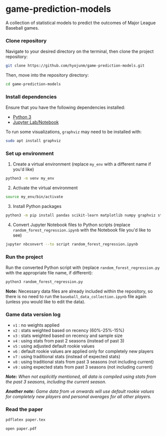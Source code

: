 # game-prediction-models

A collection of statistical models to predict the outcomes of Major League Baseball games.


### Clone repository

Navigate to your desired directory on the terminal, then clone the project repository:

```bash
git clone https://github.com/hyojunm/game-prediction-models.git
```

Then, move into the repository directory:

```bash
cd game-prediction-models
```

### Install dependencies

Ensure that you have the following dependencies installed:

* [Python 3](https://www.python.org/)
* [Jupyter Lab/Notebook](https://jupyter.org/)

To run some visualizations, `graphviz` may need to be installed with:

```bash
sudo apt install graphviz
```

### Set up environment

1. Create a virtual environment (replace `my_env` with a different name if you'd like)

```bash
python3 -m venv my_env
```

2. Activate the virtual environment

```bash
source my_env/bin/activate
```

3. Install Python packages

```bash
python3 -m pip install pandas scikit-learn matplotlib numpy graphviz statsmodels pybaseball ipykernel
```

4. Convert Jupyter Notebook files to Python scripts (replace `random_forest_regression.ipynb` with the Notebook file you'd like to see)

```bash
jupyter nbconvert --to script random_forest_regression.ipynb
```

### Run the project

Run the converted Python script with (replace `random_forest_regression.py` with the appropriate file name, if different):

```bash
python3 random_forest_regression.py
```

**Note:** Necessary data files are already included within the repository, so there is no need to run the `baseball_data_collection.ipynb` file again (unless you would like to edit the data).

### Game data version log

* `v1` : no weights applied
* `v2` : stats weighted based on recency (60%-25%-15%)
* `v3` : stats weighted based on recency and sample size
* `v4` : using stats from past 2 seasons (instead of past 3)
* `v5` : using adjusted default rookie values
* `v6` : default rookie values are applied only for completely new players
* `v7` : using traditional stats (instead of expected stats)
* `v8` : using traditional stats from past 3 seasons (not including current)
* `v9` : using expected stats from past 3 seasons (not including current)

***Note:** When not explicitly mentioned, all data is compiled using stats from the past 3 seasons, including the current season.*

***Another note:** Game data from `v6` onwards will use default rookie values for completely new players and personal averages for all other players.*

### Read the paper

```bash
pdflatex paper.tex
```

```bash
open paper.pdf
```